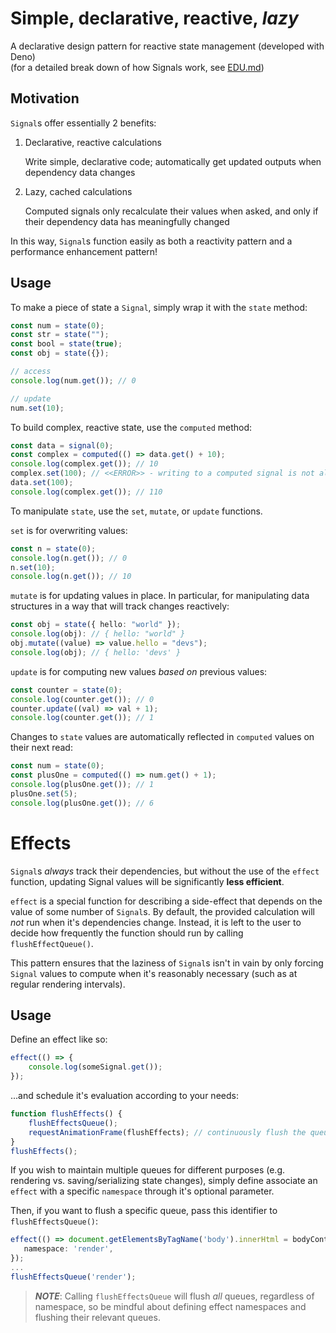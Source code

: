 # Simple, declarative, reactive, _lazy_

A declarative design pattern for reactive state management (developed with Deno)<br>
(for a detailed break down of how Signals work, see [EDU.md](./EDU.md))

## Motivation

`Signal`s offer essentially 2 benefits:

1. Declarative, reactive calculations

   Write simple, declarative code; automatically get updated outputs when
   dependency data changes

2. Lazy, cached calculations

   Computed signals only recalculate their values when asked, and only if their
   dependency data has meaningfully changed

In this way, `Signal`s function easily as both a reactivity pattern and a
performance enhancement pattern!

## Usage

To make a piece of state a `Signal`, simply wrap it with the `state` method:

```typescript
const num = state(0);
const str = state("");
const bool = state(true);
const obj = state({});

// access
console.log(num.get()); // 0

// update
num.set(10);
```

To build complex, reactive state, use the `computed` method:

```typescript
const data = signal(0);
const complex = computed(() => data.get() + 10);
console.log(complex.get()); // 10
complex.set(100); // <<ERROR>> - writing to a computed signal is not allowed
data.set(100);
console.log(complex.get()); // 110
```

To manipulate `state`, use the `set`, `mutate`, or `update` functions.

`set` is for overwriting values:

```typescript
const n = state(0);
console.log(n.get()); // 0
n.set(10);
console.log(n.get()); // 10
```

`mutate` is for updating values in place. In particular, for manipulating data
structures in a way that will track changes reactively:

```typescript
const obj = state({ hello: "world" });
console.log(obj): // { hello: "world" }
obj.mutate((value) => value.hello = "devs");
console.log(obj); // { hello: 'devs' }
```

`update` is for computing new values _based on_ previous values:

```typescript
const counter = state(0);
console.log(counter.get()); // 0
counter.update((val) => val + 1);
console.log(counter.get()); // 1
```

Changes to `state` values are automatically reflected in `computed` values on
their next read:

```typescript
const num = state(0);
const plusOne = computed(() => num.get() + 1);
console.log(plusOne.get()); // 1
plusOne.set(5);
console.log(plusOne.get()); // 6
```

# Effects

`Signal`s _always_ track their dependencies, but without the use of the `effect`
function, updating Signal values will be significantly **less efficient**.

`effect` is a special function for describing a side-effect that depends on the
value of some number of `Signal`s. By default, the provided calculation will
_not_ run when it's dependencies change. Instead, it is left to the user to
decide how frequently the function should run by calling `flushEffectQueue()`.

This pattern ensures that the laziness of `Signal`s isn't in vain by only
forcing `Signal` values to compute when it's reasonably necessary (such as at
regular rendering intervals).

## Usage

Define an effect like so:

```typescript
effect(() => {
    console.log(someSignal.get());
});
```

...and schedule it's evaluation according to your needs:

```typescript
function flushEffects() {
    flushEffectsQueue();
    requestAnimationFrame(flushEffects); // continuously flush the queue each frame
}
flushEffects();
```

If you wish to maintain multiple queues for different purposes (e.g. rendering
vs. saving/serializing state changes), simply define associate an `effect` with
a specific `namespace` through it's optional parameter.

Then, if you want to flush a specific queue, pass this identifier to
`flushEffectsQueue()`:

```typescript
effect(() => document.getElementsByTagName('body').innerHtml = bodyContents.get(), {
   namespace: 'render',
});
...
flushEffectsQueue('render');
```

> **_NOTE_**: Calling `flushEffectsQueue` will flush _all_ queues, regardless of
> namespace, so be mindful about defining effect namespaces and flushing their
> relevant queues.
